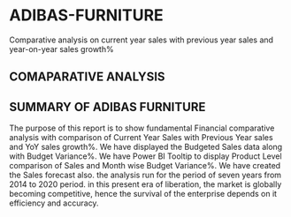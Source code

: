 # ADIBAS-FURNITURE
Comparative analysis on current year sales with previous year sales and year-on-year sales growth%

## COMAPARATIVE ANALYSIS

## SUMMARY OF ADIBAS FURNITURE
The purpose of this report is to show fundamental Financial comparative analysis with comparison of Current Year Sales with Previous Year sales and YoY sales growth%. We have displayed the Budgeted Sales data along with Budget Variance%. We have Power BI Tooltip to display Product Level comparison of Sales and Month wise Budget Variance%. We have created the Sales forecast also. the analysis run for the period of seven years from 2014 to 2020 period. in this present era of liberation, the market is globally becoming competitive, hence the survival of the enterprise depends on it efficiency and accuracy.
